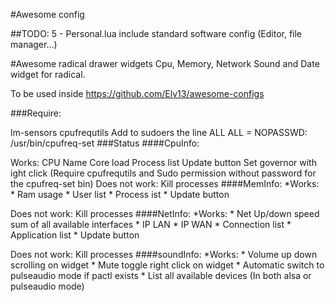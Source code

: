 #Awesome config

##TODO:
5 - Personal.lua include standard software config (Editor, file manager...)

#Awesome radical drawer widgets Cpu, Memory, Network Sound and Date widget for radical.

To be used inside https://github.com/Elv13/awesome-configs

###Require:

lm-sensors
cpufrequtils
Add to sudoers the line ALL ALL = NOPASSWD: /usr/bin/cpufreq-set
###Status ####CpuInfo:

Works:
CPU Name
Core load
Process list
Update button
Set governor with ight click (Require cpufrequtils and Sudo permission without password for the cpufreq-set bin)
Does not work:
Kill processes
####MemInfo: *Works: * Ram usage * User list * Process ist * Update button

Does not work:
Kill processes
####NetInfo: *Works: * Net Up/down speed sum of all available interfaces * IP LAN * IP WAN * Connection list * Application list * Update button

Does not work:
Kill processes
####soundInfo: *Works: * Volume up down scrolling on widget * Mute toggle right click on widget * Automatic switch to pulseaudio mode if pactl exists * List all available devices (In both alsa or pulseaudio mode)
